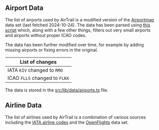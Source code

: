 ## Airport Data

The list of airports used by AirTrail is a modified version of the [Airportmap](https://airportmap.de/airports) data
set (last fetched 2024-10-24).
The data has been parsed
using [this script](https://github.com/johanohly/AirTrail/blob/main/scripts/other/update-airports-data.cjs) which, along
with a few other things, filters out very small airports and airports without proper ICAO codes.

The data has been further modified over time, for example by adding missing airports or fixing errors in the original.

| List of changes               |
|-------------------------------|
| IATA `KIV` changed to `RMO`   |
| ICAO `FLLS` changed to `FLKK` |

The data is stored in
the [src/lib/data/airports.ts](https://github.com/johanohly/AirTrail/blob/main/src/lib/data/airports.ts) file.

## Airline Data

The list of airlines used by AirTrail is a combination of various sources including
the [IATA airline codes](https://en.wikipedia.org/wiki/List_of_airline_codes) and
the [OpenFlights](https://github.com/jpatokal/openflights/tree/master/data) data set.
